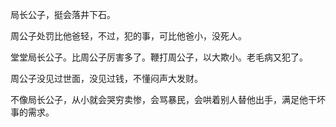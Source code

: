 局长公子，挺会落井下石。

周公子处罚比他爸轻，不过，犯的事，可比他爸小，没死人。

堂堂局长公子。比周公子厉害多了。鞭打周公子，以大欺小。老毛病又犯了。

周公子没见过世面，没见过钱，不懂闷声大发财。

不像局长公子，从小就会哭穷卖惨，会骂暴民，会哄着别人替他出手，满足他干坏事的需求。
